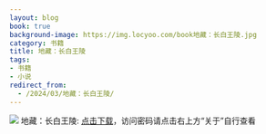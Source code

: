 ```yaml
---
layout: blog
book: true
background-image: https://img.locyoo.com/book地藏：长白王陵.jpg
category: 书籍
title: 地藏：长白王陵
tags:
- 书籍
- 小说
redirect_from:
  - /2024/03/地藏：长白王陵/
---
```

![](https://img.locyoo.com/book地藏：长白王陵.jpg)
地藏：长白王陵: <a name = "ref1" href="https://url18.ctfile.com/f/50983618-1055287624-003d67?p=3619">点击下载</a>，访问密码请点击右上方“关于”自行查看